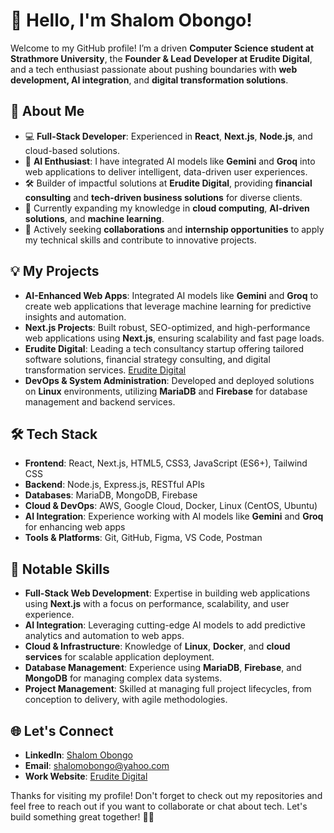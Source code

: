 # 👋 Hello, I'm Shalom Obongo!

Welcome to my GitHub profile! I’m a driven **Computer Science student at Strathmore University**, the **Founder & Lead Developer at Erudite Digital**, and a tech enthusiast passionate about pushing boundaries with **web development, AI integration**, and **digital transformation solutions**.

## 🚀 About Me
- 💻 **Full-Stack Developer**: Experienced in **React**, **Next.js**, **Node.js**, and cloud-based solutions.
- 🤖 **AI Enthusiast**: I have integrated AI models like **Gemini** and **Groq** into web applications to deliver intelligent, data-driven user experiences.
- 🛠 Builder of impactful solutions at **Erudite Digital**, providing **financial consulting** and **tech-driven business solutions** for diverse clients.
- 🌱 Currently expanding my knowledge in **cloud computing**, **AI-driven solutions**, and **machine learning**.
- 🤝 Actively seeking **collaborations** and **internship opportunities** to apply my technical skills and contribute to innovative projects.

## 💡 My Projects
- **AI-Enhanced Web Apps**: Integrated AI models like **Gemini** and **Groq** to create web applications that leverage machine learning for predictive insights and automation.
- **Next.js Projects**: Built robust, SEO-optimized, and high-performance web applications using **Next.js**, ensuring scalability and fast page loads.
- **Erudite Digital**: Leading a tech consultancy startup offering tailored software solutions, financial strategy consulting, and digital transformation services. [Erudite Digital](https://eruditedigital.com)
- **DevOps & System Administration**: Developed and deployed solutions on **Linux** environments, utilizing **MariaDB** and **Firebase** for database management and backend services.

## 🛠 Tech Stack
- **Frontend**: React, Next.js, HTML5, CSS3, JavaScript (ES6+), Tailwind CSS
- **Backend**: Node.js, Express.js, RESTful APIs
- **Databases**: MariaDB, MongoDB, Firebase
- **Cloud & DevOps**: AWS, Google Cloud, Docker, Linux (CentOS, Ubuntu)
- **AI Integration**: Experience working with AI models like **Gemini** and **Groq** for enhancing web apps
- **Tools & Platforms**: Git, GitHub, Figma, VS Code, Postman

## 🔧 Notable Skills
- **Full-Stack Web Development**: Expertise in building web applications using **Next.js** with a focus on performance, scalability, and user experience.
- **AI Integration**: Leveraging cutting-edge AI models to add predictive analytics and automation to web apps.
- **Cloud & Infrastructure**: Knowledge of **Linux**, **Docker**, and **cloud services** for scalable application deployment.
- **Database Management**: Experience using **MariaDB**, **Firebase**, and **MongoDB** for managing complex data systems.
- **Project Management**: Skilled at managing full project lifecycles, from conception to delivery, with agile methodologies.

## 🌐 Let's Connect
- **LinkedIn**: [Shalom Obongo](https://www.linkedin.com/in/shalom-obongo)
- **Email**: shalomobongo@yahoo.com
- **Work Website**: [Erudite Digital](https://eruditedigital.com)

Thanks for visiting my profile! Don't forget to check out my repositories and feel free to reach out if you want to collaborate or chat about tech. Let's build something great together! 🚀✨
